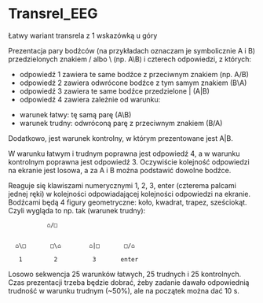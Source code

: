 # Transrel_EEG
Łatwy wariant transrela z 1 wskazówką u góry


Prezentacja pary bodźców (na przykładach oznaczam je symbolicznie A i B) przedzielonych znakiem / albo \ (np. A\B) i czterech odpowiedzi, z których:
* odpowiedź 1 zawiera te same bodźce z przeciwnym znakiem (np. A/B)
* odpowiedź 2 zawiera odwrócone bodźce z tym samym znakiem (B\A)
* odpowiedź 3 zawiera te same bodźce przedzielone | (A|B)
* odpowiedź 4 zawiera zależnie od warunku:

- warunek łatwy: tę samą parę (A\B)
- warunek trudny: odwróconą parę z przeciwnym znakiem (B/A)

Dodatkowo, jest warunek kontrolny, w którym prezentowane jest A|B. 

W warunku łatwym i trudnym poprawna jest odpowiedź 4, a w warunku kontrolnym poprawna jest odpowiedź 3. Oczywiście kolejność odpowiedzi na ekranie jest losowa, a za A i B można podstawić dowolne bodźce. 

Reaguje się klawiszami numerycznymi 1, 2, 3, enter (czterema palcami jednej ręki) w kolejności odpowiadającej kolejności odpowiedzi na ekranie. Bodźcami będą 4 figury geometryczne: koło, kwadrat, trapez, sześciokąt. Czyli wygląda to np. tak (warunek trudny):
```
           ⌂/□


  ⌂\□       □\⌂        ⌂|□       □/⌂

   1         2          3       enter
```
Losowo sekwencja 25 warunków łatwych, 25 trudnych i 25 kontrolnych. Czas prezentacji trzeba będzie dobrać, żeby zadanie dawało odpowiednią trudność w warunku trudnym (~50%), ale na początek można dać 10 s.
